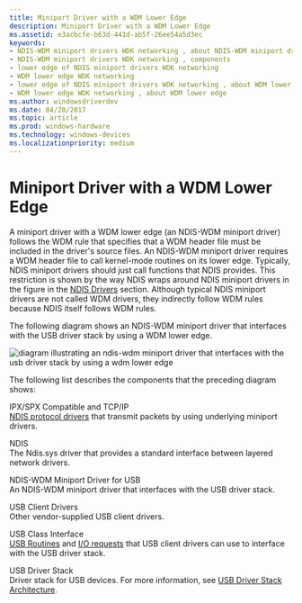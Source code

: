 ```yaml
---
title: Miniport Driver with a WDM Lower Edge
description: Miniport Driver with a WDM Lower Edge
ms.assetid: e3acbcfe-b63d-441d-ab5f-26ee54a5d3ec
keywords:
- NDIS-WDM miniport drivers WDK networking , about NDIS-WDM miniport drivers
- NDIS-WDM miniport drivers WDK networking , components
- lower edge of NDIS miniport drivers WDK networking
- WDM lower edge WDK networking
- lower edge of NDIS miniport drivers WDK networking , about WDM lower edge
- WDM lower edge WDK networking , about WDM lower edge
ms.author: windowsdriverdev
ms.date: 04/20/2017
ms.topic: article
ms.prod: windows-hardware
ms.technology: windows-devices
ms.localizationpriority: medium
---
```


# Miniport Driver with a WDM Lower Edge





A miniport driver with a WDM lower edge (an NDIS-WDM miniport driver) follows the WDM rule that specifies that a WDM header file must be included in the driver's source files. An NDIS-WDM miniport driver requires a WDM header file to call kernel-mode routines on its lower edge. Typically, NDIS miniport drivers should just call functions that NDIS provides. This restriction is shown by the way NDIS wraps around NDIS miniport drivers in the figure in the [NDIS Drivers](ndis-drivers.md) section. Although typical NDIS miniport drivers are not called WDM drivers, they indirectly follow WDM rules because NDIS itself follows WDM rules.

The following diagram shows an NDIS-WDM miniport driver that interfaces with the USB driver stack by using a WDM lower edge.

![diagram illustrating an ndis-wdm miniport driver that interfaces with the usb driver stack by using a wdm lower edge](images/nonndslo.png)

The following list describes the components that the preceding diagram shows:

<a href="" id="ipx-spx-compatible-and-tcp-ip"></a>IPX/SPX Compatible and TCP/IP  
[NDIS protocol drivers](ndis-protocol-drivers.md) that transmit packets by using underlying miniport drivers.

<a href="" id="ndis"></a>NDIS  
The Ndis.sys driver that provides a standard interface between layered network drivers.

<a href="" id="ndis-wdm-miniport-driver-for-usb"></a>NDIS-WDM Miniport Driver for USB  
An NDIS-WDM miniport driver that interfaces with the USB driver stack.

<a href="" id="usb-client-drivers"></a>USB Client Drivers  
Other vendor-supplied USB client drivers.

<a href="" id="usb-class-interface"></a>USB Class Interface  
[USB Routines](https://msdn.microsoft.com/library/windows/hardware/ff540046) and [I/O requests](https://msdn.microsoft.com/library/windows/hardware/ff537421) that USB client drivers can use to interface with the USB driver stack.

<a href="" id="usb-driver-stack"></a>USB Driver Stack  
Driver stack for USB devices. For more information, see [USB Driver Stack Architecture](https://msdn.microsoft.com/library/windows/hardware/hh406256).

 

 





